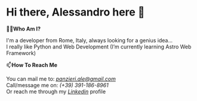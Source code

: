 # Hi there, Alessandro here 👋

🧑‍💻**Who Am I?**

I'm a developer from Rome, Italy, always looking for a genius idea...\
I really like Python and Web Development (I’m currently learning Astro Web Framework)

📫**How To Reach Me**

You can mail me to: [*panzieri.ale@gmail.com*](mailto:panzieri.ale@gmail.com)\
Call/message me on: *(+39) 391-186-8961*\
Or reach me through my [*Linkedin*](https://www.linkedin.com/in/alessandropanzieri/) profile
